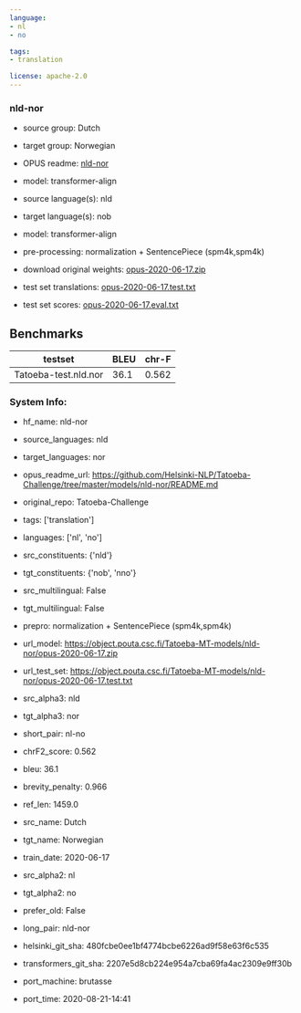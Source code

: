 ```yaml
---
language: 
- nl
- no

tags:
- translation

license: apache-2.0
---
```


### nld-nor

* source group: Dutch 
* target group: Norwegian 
*  OPUS readme: [nld-nor](https://github.com/Helsinki-NLP/Tatoeba-Challenge/tree/master/models/nld-nor/README.md)

*  model: transformer-align
* source language(s): nld
* target language(s): nob
* model: transformer-align
* pre-processing: normalization + SentencePiece (spm4k,spm4k)
* download original weights: [opus-2020-06-17.zip](https://object.pouta.csc.fi/Tatoeba-MT-models/nld-nor/opus-2020-06-17.zip)
* test set translations: [opus-2020-06-17.test.txt](https://object.pouta.csc.fi/Tatoeba-MT-models/nld-nor/opus-2020-06-17.test.txt)
* test set scores: [opus-2020-06-17.eval.txt](https://object.pouta.csc.fi/Tatoeba-MT-models/nld-nor/opus-2020-06-17.eval.txt)

## Benchmarks

| testset               | BLEU  | chr-F |
|-----------------------|-------|-------|
| Tatoeba-test.nld.nor 	| 36.1 	| 0.562 |


### System Info: 
- hf_name: nld-nor

- source_languages: nld

- target_languages: nor

- opus_readme_url: https://github.com/Helsinki-NLP/Tatoeba-Challenge/tree/master/models/nld-nor/README.md

- original_repo: Tatoeba-Challenge

- tags: ['translation']

- languages: ['nl', 'no']

- src_constituents: {'nld'}

- tgt_constituents: {'nob', 'nno'}

- src_multilingual: False

- tgt_multilingual: False

- prepro:  normalization + SentencePiece (spm4k,spm4k)

- url_model: https://object.pouta.csc.fi/Tatoeba-MT-models/nld-nor/opus-2020-06-17.zip

- url_test_set: https://object.pouta.csc.fi/Tatoeba-MT-models/nld-nor/opus-2020-06-17.test.txt

- src_alpha3: nld

- tgt_alpha3: nor

- short_pair: nl-no

- chrF2_score: 0.562

- bleu: 36.1

- brevity_penalty: 0.966

- ref_len: 1459.0

- src_name: Dutch

- tgt_name: Norwegian

- train_date: 2020-06-17

- src_alpha2: nl

- tgt_alpha2: no

- prefer_old: False

- long_pair: nld-nor

- helsinki_git_sha: 480fcbe0ee1bf4774bcbe6226ad9f58e63f6c535

- transformers_git_sha: 2207e5d8cb224e954a7cba69fa4ac2309e9ff30b

- port_machine: brutasse

- port_time: 2020-08-21-14:41